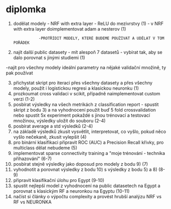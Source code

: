 # diplomka

1) dodělat modely - NRF with extra layer - ReLU do mezivrstvy (1)
                  - v NRF with extra layer doimplementovat adam a nesterov (1)
                  
                  -PROTŘÍDIT MODELY, KTERÉ BUDEME POUŽÍVAT A UDĚLAT V TOM POŘÁDEK

2) najít další public datasety - mít alespoň 7 datasetů - vybírat tak, aby se dalo porovnat s jinými studiemi (1)

-najít pro všechny modely ideální parametry na nějaké validační množině, ty pak používat

3) přichystat skript pro iteraci přes všechny datasety a přes všechny modely, použít i logistickou regresi a klasickou neuronku (1)
4) prozkoumat cross validaci v scikit, případně naimplementovat custom verzi (1-2)
5) posbírat výsledky na všech metrikách z classification report - spustit skript z bodu 3) a na vyhodnocení použít buď 5 fold crossvalidation nebo spustit 5x experiment pokaždé s jinou trénovací a testovací množinou, výsledky uložit do souboru (2-4)
6) posbírat average a std výsledků (2-4)
7) na základě výsledků zkusit vysvětlit, interpretovat, co vyšlo, pokud něco vyšlo nečekaně, zkusit vylepšit (4)
8) pro binární klasifikaci připravit ROC (AUC) a Precision Recall křivky, pro multiclass dělat nebudeme (5)
9) implementovat sparse connectivity training a "moje trénování - technika přihazování" (6-7)
10) posbírat stejně výsledky jako doposud pro modely z bodu 9) (7)
11) vyhodnotit a porovnat výsledky z bodu 10) s výsledky z bodu 5) a 8) (8-9)
12) připravit klasifikační úlohu pro Egypt (9-10)
13) spustit nejlepší model z vyhodnocení na public datasetech na Egypt a porovnat s klasickým RF a neuronkou na Egyptu (10-11)
14) načíst si články o výpočtu complexity a provést hrubší analýzu NRF vs RF vs NEURONKA
